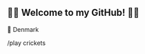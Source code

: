 ## 👋👋 Welcome to my GitHub! 👋👋

:round_pushpin: Denmark

/play crickets

<!--
**nitram1337/nitram1337** is a ✨ _special_ ✨ repository because its `README.md` (this file) appears on your GitHub profile.

Here are some ideas to get you started:

- 🔭 I’m currently working on a mobile app using XamarinForms
- 🌱 I’m currently learning how to make login in Xamarin.Forms using the Oidc library and IdentityServer4
- 👯 I’m looking to collaborate on ...
- 🤔 I’m looking for help with ...
- 💬 Ask me about ...
- 📫 How to reach me: ...
- 😄 Pronouns: ...
- ⚡ Fun fact: ...
-->
